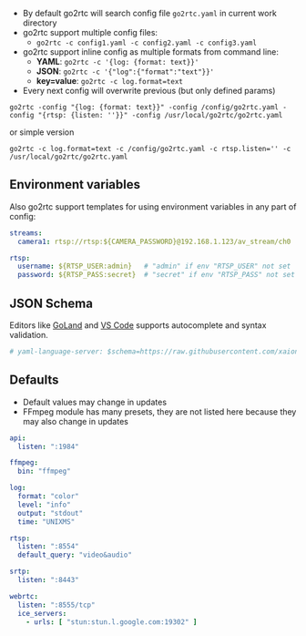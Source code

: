 - By default go2rtc will search config file `go2rtc.yaml` in current work directory
- go2rtc support multiple config files:
  - `go2rtc -c config1.yaml -c config2.yaml -c config3.yaml` 
- go2rtc support inline config as multiple formats from command line:
  - **YAML**: `go2rtc -c '{log: {format: text}}'`
  - **JSON**: `go2rtc -c '{"log":{"format":"text"}}'`
  - **key=value**: `go2rtc -c log.format=text`
- Every next config will overwrite previous (but only defined params)

```
go2rtc -config "{log: {format: text}}" -config /config/go2rtc.yaml -config "{rtsp: {listen: ''}}" -config /usr/local/go2rtc/go2rtc.yaml
```

or simple version

```
go2rtc -c log.format=text -c /config/go2rtc.yaml -c rtsp.listen='' -c /usr/local/go2rtc/go2rtc.yaml
```

## Environment variables

Also go2rtc support templates for using environment variables in any part of config:

```yaml
streams:
  camera1: rtsp://rtsp:${CAMERA_PASSWORD}@192.168.1.123/av_stream/ch0

rtsp:
  username: ${RTSP_USER:admin}   # "admin" if env "RTSP_USER" not set
  password: ${RTSP_PASS:secret}  # "secret" if env "RTSP_PASS" not set
```

## JSON Schema

Editors like [GoLand](https://www.jetbrains.com/go/) and [VS Code](https://code.visualstudio.com/) supports autocomplete and syntax validation.

```yaml
# yaml-language-server: $schema=https://raw.githubusercontent.com/xaionaro-go/go2rtc/master/website/schema.json
```

## Defaults

- Default values may change in updates
- FFmpeg module has many presets, they are not listed here because they may also change in updates

```yaml
api:
  listen: ":1984"

ffmpeg:
  bin: "ffmpeg"

log:
  format: "color"
  level: "info"
  output: "stdout"
  time: "UNIXMS"

rtsp:
  listen: ":8554"
  default_query: "video&audio"

srtp:
  listen: ":8443"

webrtc:
  listen: ":8555/tcp"
  ice_servers:
    - urls: [ "stun:stun.l.google.com:19302" ]
```
